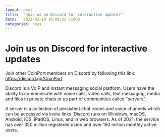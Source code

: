 ```yaml
---
layout: post
title:  "Join us on Discord for interactive updates"
date:   2022-02-10 10:09:22 +1000
categories: news
---
```

# Join us on Discord for interactive updates

Join other CoinPort members on Discord by following this link: <a href="https://discord.gg/mCtXsNejgg">https://discord.gg/CoinPort</a>

Discord is a VoIP and instant messaging social platform. Users have the ability to communicate with voice calls, video calls, text messaging, media and files in private chats or as part of communities called "servers".

A server is a collection of persistent chat rooms and voice channels which can be accessed via invite links. Discord runs on Windows, macOS, Android, iOS, iPadOS, Linux, and in web browsers. As of 2021, the service has over 350 million registered users and over 150 million monthly active users.
